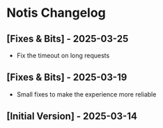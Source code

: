 # Notis Changelog

## [Fixes & Bits] - 2025-03-25
- Fix the timeout on long requests

## [Fixes & Bits] - 2025-03-19

- Small fixes to make the experience more reliable

## [Initial Version] - 2025-03-14
